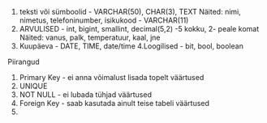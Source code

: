1. teksti või sümboolid - VARCHAR(50), CHAR(3), TEXT
Näited: nimi, nimetus, telefoninumber, isikukood - VARCHAR(11)
2. ARVULISED - int, bigint, smallint, decimal(5,2) -5 kokku, 2- peale komat
Näited: vanus, palk, temperatuur, kaal, jne
3. Kuupäeva - DATE, TIME, date/time
4.Loogilised - bit, bool, boolean

Piirangud 
1. Primary Key - ei anna võimalust lisada topelt väärtused
2. UNIQUE 
3. NOT NULL - ei lubada tühjad väärtused
4. Foreign Key - saab kasutada ainult teise tabeli väärtused
5.
